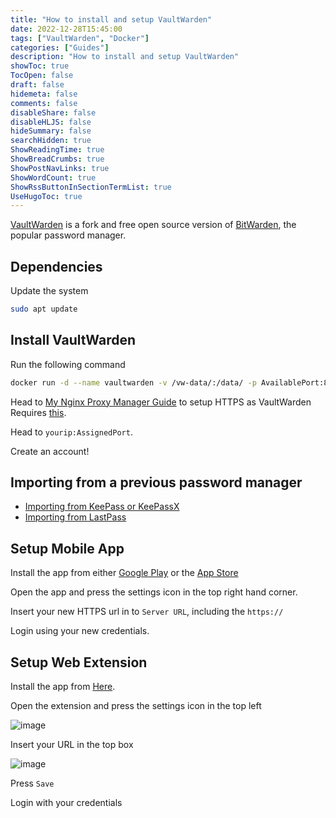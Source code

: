 ```yaml
---
title: "How to install and setup VaultWarden"
date: 2022-12-28T15:45:00
tags: ["VaultWarden", "Docker"]
categories: ["Guides"]
description: "How to install and setup VaultWarden"
showToc: true
TocOpen: false
draft: false
hidemeta: false
comments: false
disableShare: false
disableHLJS: false
hideSummary: false
searchHidden: true
ShowReadingTime: true
ShowBreadCrumbs: true
ShowPostNavLinks: true
ShowWordCount: true
ShowRssButtonInSectionTermList: true
UseHugoToc: true
---
```


[VaultWarden](https://github.com/dani-garcia/vaultwarden) is a fork and free open source version of [BitWarden](https://bitwarden.com/), the popular password manager. 


## Dependencies

Update the system
```bash
sudo apt update
```

## Install VaultWarden

Run the following command
```bash
docker run -d --name vaultwarden -v /vw-data/:/data/ -p AvailablePort:80 vaultwarden/server:latest
```

Head to [My Nginx Proxy Manager Guide](https://kieranrobson.com/docs/nginxproxymanager/) to setup HTTPS as VaultWarden Requires [this](https://github.com/dani-garcia/vaultwarden/wiki/Enabling-HTTPS).

Head to `yourip:AssignedPort`.

Create an account!

## Importing from a previous password manager

- [Importing from KeePass or KeePassX ](https://github.com/dani-garcia/vaultwarden/wiki/Importing-data-from-Keepass-or-KeepassX)
- [Importing from LastPass](https://nerdschalk.com/export-lastpass-to-bitwarden/#:~:text=Once%20you%20have%20successfully%20exported%20the%20data%20from,Click%20on%20Tools%20and%20then%20click%20Import%20Data.)

## Setup Mobile App

Install the app from either [Google Play](https://play.google.com/store/apps/details?id=com.x8bit.bitwarden) or the [App Store](https://itunes.apple.com/app/bitwarden-free-password-manager/id1137397744?mt=8)

Open the app and press the settings icon in the top right hand corner.

Insert your new HTTPS url in to `Server URL`, including the `https://`

Login using your new credentials.

## Setup Web Extension

Install the app from [Here](https://bitwarden.com/download/).

Open the extension and press the settings icon in the top left

![image](https://imgur.com/U1PomES.png)

Insert your URL in the top box

![image](https://i.imgur.com/Y6n9fXn.png)

Press `Save`

Login with your credentials








